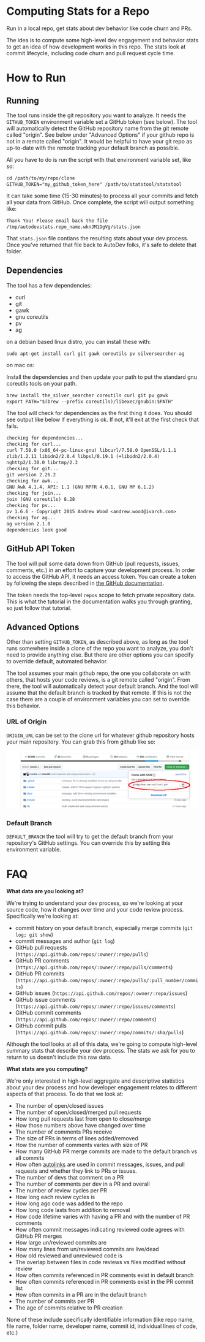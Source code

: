 # Computing Stats for a Repo

Run in a local repo, get stats about dev behavior like code churn and PRs.

The idea is to compute some high-level dev engagement and behavior stats to get
an idea of how development works in this repo. The stats look at commit
lifecycle, including code churn and pull request cycle time.

# How to Run

## Running

The tool runs inside the git repository you want to analyze. It needs the
`GITHUB_TOKEN` environment variable set a GitHub token (see below). The tool
will automatically detect the GitHub repository name from the git remote called
"origin". See below under "Advanced Options" if your github repo is not in a
remote called "origin". It would be helpful to have your git repo as up-to-date
with the remote tracking your default branch as possible.

All you have to do is run the script with that environment
variable set, like so:

```
cd /path/to/my/repo/clone
GITHUB_TOKEN="my_github_token_here" /path/to/statstool/statstool
```

It can take some time (15-30 minutes) to process all
your commits and fetch all your data from GitHub. Once complete, the script
will output something like:

```
Thank You! Please email back the file /tmp/autodevstats.repo_name.wknJM1DgVg/stats.json
```

That `stats.json` file contians the resulting stats about your dev process.
Once you've returned that file back to AutoDev folks, it's safe to delete that
folder.

## Dependencies

The tool has a few dependencies:

* curl
* git
* gawk
* gnu coreutils
* pv
* ag

on a debian based linux distro, you can install these with:

```
sudo apt-get install curl git gawk coreutils pv silversearcher-ag
```

on mac os:

Install the dependencies and then update your path to put the standard gnu
coreutils tools on your path.

```
brew install the_silver_searcher coreutils curl git pv gawk
export PATH="$(brew --prefix coreutils)/libexec/gnubin:$PATH"
```

The tool will check for dependencies as the first thing it does. You should see
output like below if everything is ok. If not, it'll exit at the first check
that fails.

```
checking for dependencies...
checking for curl...
curl 7.58.0 (x86_64-pc-linux-gnu) libcurl/7.58.0 OpenSSL/1.1.1 zlib/1.2.11 libidn2/2.0.4 libpsl/0.19.1 (+libidn2/2.0.4) nghttp2/1.30.0 librtmp/2.3
checking for git...
git version 2.26.2
checking for awk...
GNU Awk 4.1.4, API: 1.1 (GNU MPFR 4.0.1, GNU MP 6.1.2)
checking for join...
join (GNU coreutils) 8.28
checking for pv...
pv 1.6.6 - Copyright 2015 Andrew Wood <andrew.wood@ivarch.com>
checking for ag...
ag version 2.1.0
dependencies look good
```

## GitHub API Token

The tool will pull some data down from GitHub (pull requests, issues, comments,
etc.) in an effort to capture your development process. In order to access the
GitHub API, it needs an access token. You can create a token by following the
steps described in [the GitHub documentation](https://help.github.com/en/github/authenticating-to-github/creating-a-personal-access-token-for-the-command-line).

The token needs the top-level `repos` scope to fetch private repository data.
This is what the tutorial in the documentation walks you through granting, so
just follow that tutorial.

## Advanced Options

Other than setting `GITHUB_TOKEN`, as described above, as long as the tool runs
somewhere inside a clone of the repo you want to analyze, you don't need to
provide anything else. But there are other options you can specify to override
default, automated behavior.

The tool assumes your main github repo, the one you collaborate on with others,
that hosts your code reviews, is a git remote called "origin". From there, the
tool will automatically detect your default branch. And the tool will assume
that the default branch is tracked by that remote. If this is not the case
there are a couple of environment variables you can set to override this
behavior.

### URL of Origin

`ORIGIN_URL` can be set to the clone url for whatever github repository hosts
your main repository. You can grab this from github like so:

![how to find your origin url](finding_origin_url.png "finding origin url")

### Default Branch

`DEFAULT_BRANCH` the tool will try to get the default branch from your
repository's GitHub settings. You can override this by setting this environment
variable.

# FAQ

**What data are you looking at?**

We're trying to understand your dev process, so we're looking at your source
code, how it changes over time and your code review process. Specifically we're
looking at:

* commit history on your default branch, especially merge commits (`git log; git show`)
* commit messages and author (`git log`)
* GitHub pull requests (`https://api.github.com/repos/:owner/:repo/pulls`)
* GitHub PR comments (`https://api.github.com/repos/:owner/:repo/pulls/comments`)
* GitHub PR commits (`https://api.github.com/repos/:owner/:repo/pulls/:pull_number/commits`)
* GitHub issues (`https://api.github.com/repos/:owner/:repo/issues`)
* GitHub issue comments (`https://api.github.com/repos/:owner/:repo/issues/comments`)
* GitHub commit comments (`https://api.github.com/repos/:owner/:repo/comments`)
* GitHub commit pulls (`https://api.github.com/repos/:owner/:repo/commits/:sha/pulls`)

Although the tool looks at all of this data, we're going to compute high-level
summary stats that describe your dev process. The stats we ask for you to
return to us doesn't include this raw data.

**What stats are you computing?**

We're only interested in high-level aggregate and descriptive statistics about
your dev process and how developer engagement relates to different aspects of
that process. To do that we look at:

* The number of open/closed issues
* The number of open/closed/merged pull requests
* How long pull requests last from open to close/merge
* How those numbers above have changed over time
* The number of comments PRs receive
* The size of PRs in terms of lines added/removed
* How the number of comments varies with size of PR
* How many GitHub PR merge commits are made to the default branch vs all commits
* How often [autolinks](https://help.github.com/en/github/writing-on-github/autolinked-references-and-urls) are used in commit messages, issues, and pull requests and whether they link to PRs or issues.
* The number of devs that comment on a PR
* The number of comments per dev in a PR and overall
* The number of review cycles per PR
* How long each review cycles is
* How long ago code was added to the repo
* How long code lasts from addition to removal
* How code lifetime varies with having a PR and with the number of PR comments
* How often commit messages indicating reviewed code agrees with GitHub PR merges
* How large un/reviewed commits are
* How many lines from un/reviewed commits are live/dead
* How old reviewed and unreviewed code is
* The overlap between files in code reviews vs files modified without review
* How often commits referenced in PR comments exist in default branch
* How often commits referenced in PR comments exist in the PR commit list
* How often commits in a PR are in the default branch
* The number of commits per PR
* The age of commits relative to PR creation

None of these include specifically identifiable information (like repo name,
file name, folder name, developer name, commit id, individual lines of code,
etc.)

